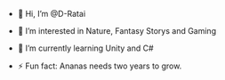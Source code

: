 - 👋 Hi, I’m @D-Ratai
- 👀 I’m interested in Nature, Fantasy Storys and Gaming
- 🌱 I’m currently learning Unity and C#

- ⚡ Fun fact: Ananas needs two years to grow.

<!---
D-Ratai/D-Ratai is a ✨ special ✨ repository because its `README.md` (this file) appears on your GitHub profile.
You can click the Preview link to take a look at your changes.
--->

